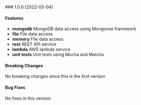 <a name="1.0.0"></a> ### 1.0.0 (2022-05-04)

#### Features
* **mongodb** MongoDB data access using Mongoose framework
* **file** File data access 
* **memory** File data access 
* **rest** REST API service
* **lambda** AWS lambda service
* **unit tests** Unit tests using Mocha and Matcha

#### Breaking Changes
No breaking changes since this is the first version

#### Bug Fixes
No fixes in this version

